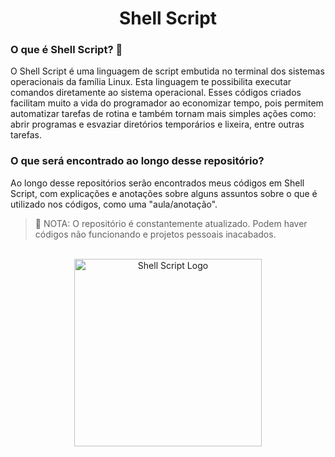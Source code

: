 <h1 align="center"> Shell Script </h1>

<h3> O que é Shell Script? 🐚 </h3>
<p> O Shell Script é uma linguagem de script embutida no terminal dos sistemas operacionais da família Linux. Esta linguagem te possibilita executar comandos diretamente ao sistema operacional. Esses códigos criados facilitam muito a vida do programador ao economizar tempo, pois permitem automatizar tarefas de rotina e também tornam mais simples ações como: abrir programas e esvaziar diretórios temporários e lixeira, entre outras tarefas. </p>

<h3> O que será encontrado ao longo desse repositório? </h3>
<p> Ao longo desse repositórios serão encontrados meus códigos em Shell Script, com explicações e anotações sobre alguns assuntos sobre o que é utilizado nos códigos, como uma "aula/anotação". </p>

>🛑 NOTA: O repositório é constantemente atualizado. Podem haver códigos não funcionando e projetos pessoais inacabados.
<br>

<div align="center">   
<img height="300em" alt="Shell Script Logo" src="https://upload.wikimedia.org/wikipedia/commons/thumb/8/82/Gnu-bash-logo.svg/2560px-Gnu-bash-logo.svg.png"/>
</div>
